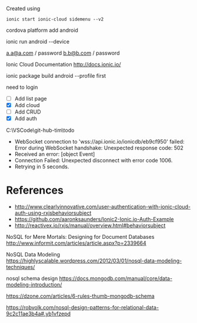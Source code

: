 
Created using
```
ionic start ionic-cloud sidemenu --v2
```
cordova platform add android

ionic run android --device

a.a@a.com / password
b.b@b.com / password

Ionic Cloud Documentation
http://docs.ionic.io/


ionic package build android --profile first

need to login

- [ ] Add list page
- [x] Add cloud
- [ ] Add CRUD
- [x] Add auth

C:\VSCode\git-hub-tim\todo

- WebSocket connection to 'wss://api.ionic.io/ionicdb/eb9cf950' failed: Error during WebSocket handshake: Unexpected response code: 502
- Received an error: [object Event]
- Connection Failed:  Unexpected disconnect with error code 1006.
- Retrying in 5 seconds.

# References
- http://www.clearlyinnovative.com/user-authentication-with-ionic-cloud-auth-using-rxjsbehaviorsubject
- https://github.com/aaronksaunders/Ionic2-Ionic.io-Auth-Example
- http://reactivex.io/rxjs/manual/overview.html#behaviorsubject

NoSQL for Mere Mortals: Designing for Document Databases
http://www.informit.com/articles/article.aspx?p=2339664

NoSQL Data Modeling
https://highlyscalable.wordpress.com/2012/03/01/nosql-data-modeling-techniques/

nosql schema design
https://docs.mongodb.com/manual/core/data-modeling-introduction/

https://dzone.com/articles/6-rules-thumb-mongodb-schema

https://robvolk.com/nosql-design-patterns-for-relational-data-9c2c11ae3b4a#.yb1vfzepd
